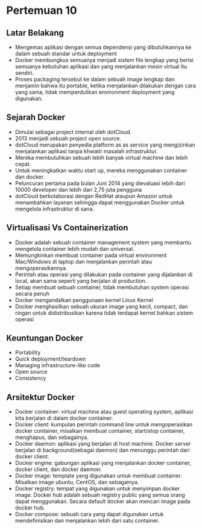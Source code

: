 # Pertemuan 10
## Latar Belakang
- Mengemas aplikasi dengan semua dependensi yang dibutuhkannya ke dalam sebuah standar untuk deployment
- Docker membungkus semuanya menjadi sistem file lengkap yang berisi semuanya kebutuhan aplikasi dan yang menjalankan mesin virtual itu sendiri.
- Proses packaging tersebut ke dalam sebuah image lengkap dan menjamin bahwa itu portable, ketika menjalankan dilakukan dengan cara yang sama, tidak memperdulikan
environment deployment yang digunakan.
## Sejarah Docker
- Dimulai sebagai project internal oleh dotCloud.
- 2013 menjadi sebuah project open source.
- dotCloud merupakan penyedia platform as as service yang mengizinkan menjalankan aplikasi tanpa khwatir masalah infrastruktur.
- Mereka membutuhkan sebuah lebih banyak virtual machine dan lebih cepat.
- Untuk meningkatkan waktu start up, mereka menggunakan container dan docker.
- Peluncuran pertama pada bulan Juni 2014 yang dievaluasi lebih dari 10000 developer dan lebih dari 2,75 juta pengguna
- dotCloud berkolaborasi dengan RedHat ataupun Amazon untuk menambahkan layanan sehingga dapat menggunakan Docker untuk mengelola infrastruktur di sana.
## Virtualisasi Vs Containerization
- Docker adalah sebuah container management system yang membantu mengelola container lebih mudah dan universal.
- Memungkinkan membuat container pada virtual environment Mac/Windows di laptop dan menjalankan perintah atau mengoperasikannya.
- Perintah atau operasi yang dilakukan pada container yang dijalankan di local, akan sama seperti yang berjalan di production.
- Setiap membuat sebuah container, tidak membutuhan system operasi secara penuh
- Docker mengandalkan penggunaan kernel Linux Kernel
- Docker menghasilkan sebuah ukuran image yang kecil, compact, dan ringan untuk didistribusikan karena tidak terdapat kernel bahkan sistem operasi
## Keuntungan Docker
- Portability
- Quick deployment/teardown
- Managing infrastructure-like code
- Open source
- Consistency
## Arsitektur Docker
- Docker container: virtual machine atau guest operating system, aplikasi kita berjalan di dalam docker container.
- Docker client: kumpulan perintah command line untuk mengoperasikan docker container, misalkan membuat container, start/stop container, menghapus, dan sebagainya.
- Docker daemon: aplikasi yang berjalan di host machine. Docker server berjalan di background(sebagai daemon) dan menunggu perintah dari docker client.
- Docker engine: gabungan aplikasi yang menjalankan docker container, docker client, dan docker daemon.
- Docker image: template yang digunakan untuk membuat container. Misalkan image ubuntu, CentOS, dan sebagainya.
- Docker registry: tempat yang digunakan untuk menyimpan docker image. Docker hub adalah sebuah registry public yang semua orang dapat menggunakan. Secara default docker akan mencari image pada docker hub.
- Docker compose: sebuah cara yang dapat digunakan untuk mendefinisikan dan menjalankan lebih dari satu container.
